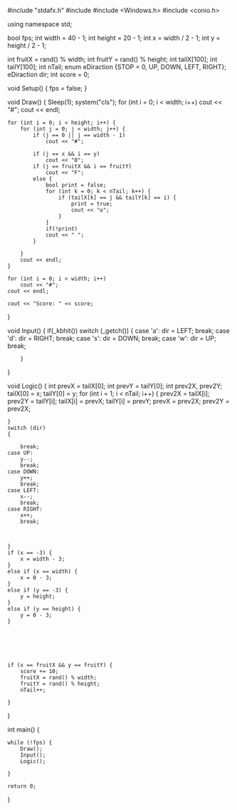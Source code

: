 #include "stdafx.h"
#include <iostream>
#include <Windows.h>
#include <conio.h>

using namespace std;

bool fps;
int width = 40 - 1;
int height = 20 - 1;
int x = width / 2 - 1;
int y = height / 2 - 1;

int fruitX = rand() % width;
int fruitY = rand() % height;
int tailX[100];
int tailY[100];
int nTail;
enum eDiraction {STOP = 0, UP, DOWN, LEFT, RIGHT};
eDiraction dir;
int score = 0;

void Setup() {
	fps = false;
}

void Draw() {
	Sleep(1);
	system("cls");
	for (int i = 0; i < width; i++)
		cout << "#";
	cout << endl;

	for (int i = 0; i < height; i++) {
		for (int j = 0; j < width; j++) {
			if (j == 0 || j == width - 1)
				cout << "#";
			
			if (j == x && i == y)
				cout << "0";
			if (j == fruitX && i == fruitY)
				cout << "F";
			else {
				bool print = false;
				for (int k = 0; k < nTail; k++) {
					if (tailX[k] == j && tailY[k] == i) {
						print = true;
						cout << "o";
					}
				}
				if(!print)
				cout << " ";
			}
			
		} 
		cout << endl;
	} 

    for (int i = 0; i < width; i++)
		cout << "#";
	cout << endl;

	cout << "Score: " << score;
}

void Input() {
	if(_kbhit())
		switch (_getch())
		{
		case 'a':
			dir = LEFT;
			break;
		case 'd':
			dir = RIGHT;
			break;
		case 's':
			dir = DOWN;
			break;
		case 'w':
			dir = UP;
			break;
		
		}

}

void Logic() {
	int prevX = tailX[0];
	int prevY = tailY[0];
	int prev2X, prev2Y;
	tailX[0] = x;
	tailY[0] = y;
	for (int i = 1; i < nTail; i++) {
		prev2X = tailX[i];
		prev2Y = tailY[i];
		tailX[i] = prevX;
		tailY[i] = prevY;
		prevX = prev2X;
		prev2Y = prev2X;

	}
	switch (dir)
	{
	
		break;
	case UP:
		y--;
		break;
	case DOWN:
		y++;
		break;
	case LEFT:
		x--;
		break;
	case RIGHT:
		x++;
		break;

		
	
	}
	if (x == -3) {
		x = width - 3;
	}
	else if (x == width) {
		x = 0 - 3;
	}
	else if (y == -3) {
		y = height;
	}
	else if (y == height) {
		y = 0 - 3;
	}
		

				
			
		

	if (x == fruitX && y == fruitY) {
		score += 10;
	    fruitX = rand() % width;
	    fruitY = rand() % height;
		nTail++;

	}

}

int main() {
	
	while (!fps) {
		Draw();
		Input();
		Logic();

	}
	
	return 0;
}
